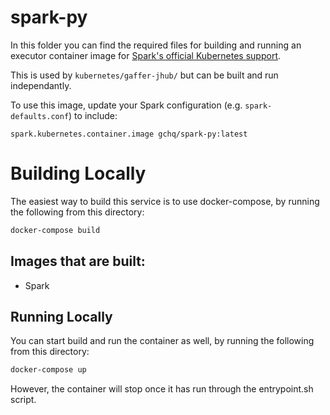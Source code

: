 # spark-py
In this folder you can find the required files for building and running an executor container image for [Spark's official Kubernetes support](http://spark.apache.org/docs/latest/running-on-kubernetes.html).

This is used by `kubernetes/gaffer-jhub/` but can be built and run independantly.

To use this image, update your Spark configuration (e.g. `spark-defaults.conf`) to include:

```
spark.kubernetes.container.image gchq/spark-py:latest
```

# Building Locally
The easiest way to build this service is to use docker-compose, by running the following from this directory:
```bash
docker-compose build
```
## Images that are built:
* Spark

## Running Locally
You can start build and run the container as well, by running the following from this directory:
```bash
docker-compose up
```
However, the container will stop once it has run through the entrypoint.sh script.



